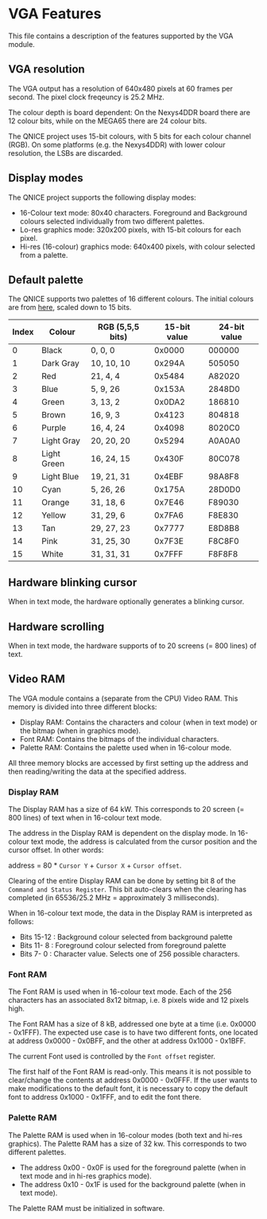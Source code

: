 # VGA Features

This file contains a description of the features supported by the VGA
module.

## VGA resolution
The VGA output has a resolution of 640x480 pixels at 60 frames per second. The
pixel clock freqeuncy is 25.2 MHz.

The colour depth is board dependent: On the Nexys4DDR board there are 12 colour bits,
while on the MEGA65 there are 24 colour bits.

The QNICE project uses 15-bit colours, with 5 bits for each colour channel
(RGB).  On some platforms (e.g. the Nexys4DDR) with lower colour resolution,
the LSBs are discarded.

## Display modes
The QNICE project supports the following display modes:
* 16-Colour text mode: 80x40 characters. Foreground and Background colours
  selected individually from two different palettes.
* Lo-res graphics mode: 320x200 pixels, with 15-bit colours for each pixel.
* Hi-res (16-colour) graphics mode: 640x400 pixels, with colour selected from a
  palette.

## Default palette
The QNICE supports two palettes of 16 different colours. The initial colours are
from [here](http://alumni.media.mit.edu/~wad/color/palette.html), scaled down
to 15 bits.

Index | Colour      | RGB (5,5,5 bits) | 15-bit value | 24-bit value
----- | ----------- | ---------------- | ------------ | ------------
  0   | Black       | 0, 0, 0          | 0x0000       | 000000
  1   | Dark Gray   | 10, 10, 10       | 0x294A       | 505050
  2   | Red         | 21, 4, 4         | 0x5484       | A82020
  3   | Blue        | 5, 9, 26         | 0x153A       | 2848D0
  4   | Green       | 3, 13, 2         | 0x0DA2       | 186810
  5   | Brown       | 16, 9, 3         | 0x4123       | 804818
  6   | Purple      | 16, 4, 24        | 0x4098       | 8020C0
  7   | Light Gray  | 20, 20, 20       | 0x5294       | A0A0A0
  8   | Light Green | 16, 24, 15       | 0x430F       | 80C078
  9   | Light Blue  | 19, 21, 31       | 0x4EBF       | 98A8F8
 10   | Cyan        | 5, 26, 26        | 0x175A       | 28D0D0
 11   | Orange      | 31, 18, 6        | 0x7E46       | F89030
 12   | Yellow      | 31, 29, 6        | 0x7FA6       | F8E830
 13   | Tan         | 29, 27, 23       | 0x7777       | E8D8B8
 14   | Pink        | 31, 25, 30       | 0x7F3E       | F8C8F0
 15   | White       | 31, 31, 31       | 0x7FFF       | F8F8F8

## Hardware blinking cursor
When in text mode, the hardware optionally generates a blinking cursor.

## Hardware scrolling
When in text mode, the hardware supports of to 20 screens (= 800 lines) of text.

## Video RAM
The VGA module contains a (separate from the CPU) Video RAM. This memory is
divided into three different blocks:
* Display RAM: Contains the characters and colour (when in text mode) or the
  bitmap (when in graphics mode).
* Font RAM: Contains the bitmaps of the individual characters.
* Palette RAM: Contains the palette used when in 16-colour mode.

All three memory blocks are accessed by first setting up the address and then
reading/writing the data at the specified address.

### Display RAM
The Display RAM has a size of 64 kW. This corresponds to 20 screen (= 800
lines) of text when in 16-colour text mode.

The address in the Display RAM is dependent on the display mode. In 16-colour
text mode, the address is calculated from the cursor position and the cursor
offset. In other words:

address = 80 * `Cursor Y` + `Cursor X` + `Cursor offset`.

Clearing of the entire Display RAM can be done by setting bit 8 of the `Command
and Status Register`. This bit auto-clears when the clearing has completed (in
65536/25.2 MHz = approximately 3 milliseconds).

When in 16-colour text mode, the data in the Display RAM is interpreted as follows:
* Bits 15-12 : Background colour selected from background palette
* Bits 11- 8 : Foreground colour selected from foreground palette
* Bits  7- 0 : Character value. Selects one of 256 possible characters.

### Font RAM
The Font RAM is used when in 16-colour text mode. Each of the 256 characters
has an associated 8x12 bitmap, i.e. 8 pixels wide and 12 pixels high.

The Font RAM has a size of 8 kB, addressed one byte at a time (i.e. 0x0000 -
0x1FFF). The expected use case is to have two different fonts, one located at
address 0x0000 - 0x0BFF, and the other at address 0x1000 - 0x1BFF.

The current Font used is controlled by the `Font offset` register.

The first half of the Font RAM is read-only. This means it is not possible to
clear/change the contents at address 0x0000 - 0x0FFF. If the user wants to make
modifications to the default font, it is necessary to copy the default font to
address 0x1000 - 0x1FFF, and to edit the font there.

### Palette RAM
The Palette RAM is used when in 16-colour modes (both text and hi-res graphics).
The Palette RAM has a size of 32 kw. This corresponds to two different palettes.

* The address 0x00 - 0x0F is used for the foreground palette (when in text mode
and in hi-res graphics mode).
* The address 0x10 - 0x1F is used for the background palette (when in text mode).

The Palette RAM must be initialized in software.

